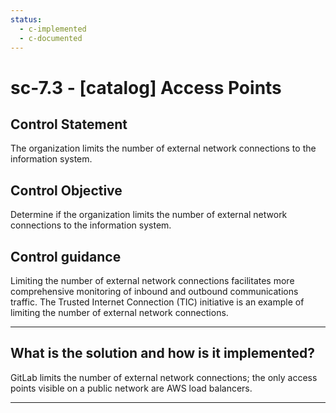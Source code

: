 ```yaml
---
status:
  - c-implemented
  - c-documented
---
```


# sc-7.3 - \[catalog\] Access Points

## Control Statement

The organization limits the number of external network connections to the information system.

## Control Objective

Determine if the organization limits the number of external network connections to the information system.

## Control guidance

Limiting the number of external network connections facilitates more comprehensive monitoring of inbound and outbound communications traffic. The Trusted Internet Connection (TIC) initiative is an example of limiting the number of external network connections.

______________________________________________________________________

## What is the solution and how is it implemented?

GitLab limits the number of external network connections; the only access points visible on a public network are AWS load balancers.

______________________________________________________________________
